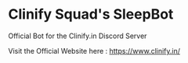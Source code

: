 # Clinify Squad's SleepBot
Official Bot for the Clinify.in Discord Server

Visit the Official Website here :   https://www.clinify.in/
